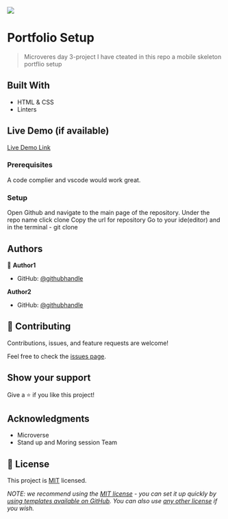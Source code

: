 ![](https://img.shields.io/badge/Microverse-blueviolet)

# Portfolio Setup  

> Microveres day 3-project I have cteated in this repo a mobile skeleton portflio setup


## Built With

- HTML & CSS
- Linters

## Live Demo (if available)

[Live Demo Link](https://athaliah8.github.io/Mobile_Portfolio/)




### Prerequisites
A code complier and vscode would work great.

### Setup
Open Github and navigate to the main page of the repository. Under the repo name click clone Copy the url for repository Go to your ide(editor) and in the terminal - git clone



## Authors

👤 **Author1**

- GitHub: [@githubhandle](https://github.com/Athaliah8)

**Author2**

- GitHub: [@githubhandle](https://github.com/azeezumoru)


## 🤝 Contributing

Contributions, issues, and feature requests are welcome!

Feel free to check the [issues page](../../issues/).

## Show your support

Give a ⭐️ if you like this project!

## Acknowledgments

- Microverse
- Stand up and Moring session Team

## 📝 License

This project is [MIT](./LICENSE) licensed.

_NOTE: we recommend using the [MIT license](https://choosealicense.com/licenses/mit/) - you can set it up quickly by [using templates available on GitHub](https://docs.github.com/en/communities/setting-up-your-project-for-healthy-contributions/adding-a-license-to-a-repository). You can also use [any other license](https://choosealicense.com/licenses/) if you wish._
